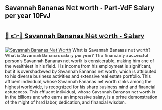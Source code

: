 ## Savannah Bananas N𝚎t w𝚘rth - Part-VdF S𝚊lary per year 10FvJ

# <h2><a href="http://gc0hg9.nevu.top/?p=Savannah+Bananas">🔗 👉🔴 Savannah Bananas N𝚎t w𝚘rth - S𝚊lary</a></h2>

[![Savannah Bananas N𝚎t W𝚘rth](https://i.imgur.com/Oavwk0R.jpeg)](http://gc0hg9.nevu.top/?p=Savannah+Bananas)
What is Savannah Bananas n𝚎t w𝚘rth? What is Savannah Bananas s𝚊lary per year?
This financially successful person's Savannah Bananas net worth is considerable, making him one of the wealthiest in his field. His income from his employment is significant, but it is overshadowed by Savannah Bananas net worth, which is attributed to his diverse business activities and extensive real estate portfolio. This affluent individual, whose Savannah Bananas net worth ranks among the highest worldwide, is recognized for his sharp business mind and financial astuteness. This affluent individual, whose Savannah Bananas net worth is in the billions and who earns an impressive salary, is a prime demonstration of the might of hard labor, dedication, and financial wisdom.
